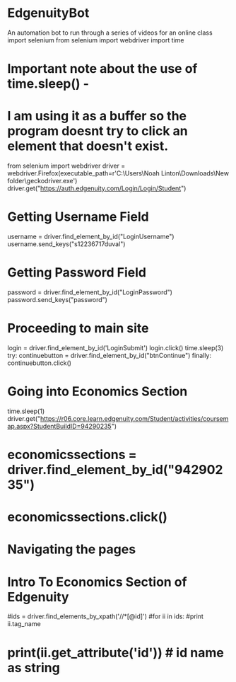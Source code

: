 # EdgenuityBot
An automation bot to run through a series of videos for an online class
import selenium
from selenium import webdriver
import time
# Important note about the use of time.sleep() -
# I am using it as a buffer so the program doesnt try to click an element that doesn't exist.
from selenium import webdriver
driver = webdriver.Firefox(executable_path=r'C:\Users\Noah Linton\Downloads\New folder\geckodriver.exe')
driver.get("https://auth.edgenuity.com/Login/Login/Student")
# Getting Username Field
username = driver.find_element_by_id("LoginUsername")
username.send_keys("s12236717duval")
# Getting Password Field
password = driver.find_element_by_id("LoginPassword")
password.send_keys("password")
# Proceeding to main site
login = driver.find_element_by_id('LoginSubmit')
login.click()
time.sleep(3)
try:
    continuebutton = driver.find_element_by_id("btnContinue")
finally:
    continuebutton.click()
# Going into Economics Section
time.sleep(1)
driver.get("https://r06.core.learn.edgenuity.com/Student/activities/coursemap.aspx?StudentBuildID=94290235")
# economicssections = driver.find_element_by_id("94290235")
# economicssections.click()
# Navigating the pages

# Intro To Economics Section of Edgenuity
#ids = driver.find_elements_by_xpath('//*[@id]')
#for ii in ids:
    #print ii.tag_name
 #   print(ii.get_attribute('id'))  # id name as string


